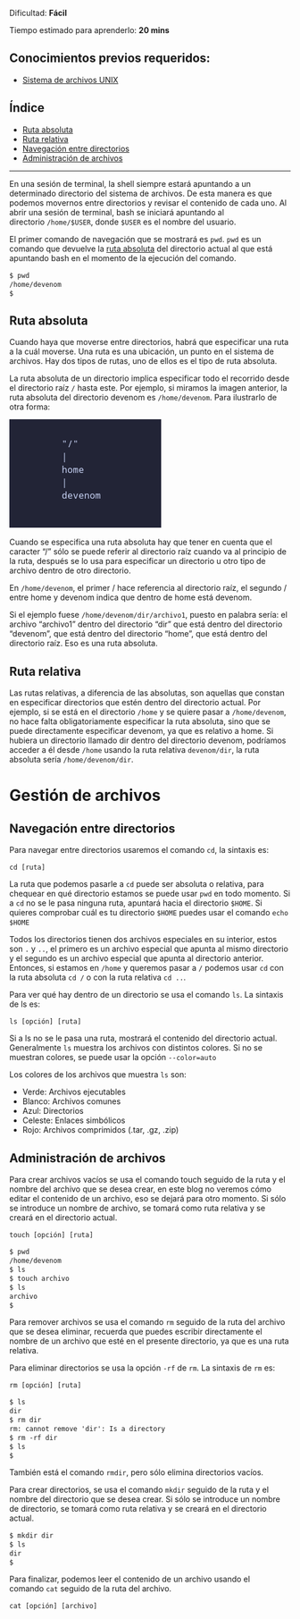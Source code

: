 Dificultad: **Fácil**

Tiempo estimado para aprenderlo: **20 mins**

## Conocimientos previos requeridos:

- [Sistema de archivos UNIX](sys2.html)

## Índice

- [Ruta absoluta](#ruta-absoluta)
- [Ruta relativa](#ruta-relativa)
- [Navegación entre directorios](#navegación-entre-directorios)
- [Administración de archivos](#administración-de-archivos)

---

En una sesión de terminal, la shell siempre estará apuntando a un determinado directorio del sistema de archivos. De esta manera es que podemos movernos entre directorios y revisar el contenido de cada uno. Al abrir una sesión de terminal, bash se iniciará apuntando al directorio `/home/$USER`, donde `$USER` es el nombre del usuario.

El primer comando de navegación que se mostrará es `pwd`. `pwd` es un comando que devuelve la [ruta absoluta](#ruta-absoluta) del directorio actual al que está apuntando bash en el momento de la ejecución del comando.

```
$ pwd
/home/devenom
$
```

## Ruta absoluta

Cuando haya que moverse entre directorios, habrá que especificar una ruta a la cuál moverse. Una ruta es una ubicación, un punto en el sistema de archivos. Hay dos tipos de rutas, uno de ellos es el tipo de ruta absoluta.

La ruta absoluta de un directorio implica especificar todo el recorrido desde el directorio raíz `/` hasta este. Por ejemplo, si miramos la imagen anterior, la ruta absoluta del directorio devenom es `/home/devenom`. Para ilustrarlo de otra forma:

![img](media/term2_1.png)

Cuando se especifica una ruta absoluta hay que tener en cuenta que el caracter “/” sólo se puede referir al directorio raíz cuando va al principio de la ruta, después se lo usa para especificar un directorio u otro tipo de archivo dentro de otro directorio.

En `/home/devenom`, el primer / hace referencia al directorio raíz, el segundo / entre home y devenom indica que dentro de home está devenom.

Si el ejemplo fuese `/home/devenom/dir/archivo1`, puesto en palabra sería: el archivo “archivo1” dentro del directorio “dir” que está dentro del directorio “devenom”, que está dentro del directorio “home”, que está dentro del directorio raíz. Eso es una ruta absoluta.

## Ruta relativa

Las rutas relativas, a diferencia de las absolutas, son aquellas que constan en especificar directorios que estén dentro del directorio actual. Por ejemplo, si se está en el directorio `/home` y se quiere pasar a `/home/devenom`, no hace falta obligatoriamente especificar la ruta absoluta, sino que se puede directamente especificar devenom, ya que es relativo a home. Si hubiera un directorio llamado dir dentro del directorio devenom, podríamos acceder a él desde `/home` usando la ruta relativa `devenom/dir`, la ruta absoluta sería `/home/devenom/dir`.

# Gestión de archivos

## Navegación entre directorios

Para navegar entre directorios usaremos el comando `cd`, la sintaxis es:

```
cd [ruta]
```

La ruta que podemos pasarle a `cd` puede ser absoluta o relativa, para chequear en qué directorio estamos se puede usar `pwd` en todo momento. Si a `cd` no se le pasa ninguna ruta, apuntará hacia el directorio `$HOME`. Si quieres comprobar cuál es tu directorio `$HOME` puedes usar el comando `echo $HOME`

Todos los directorios tienen dos archivos especiales en su interior, estos son `.` y `..`, el primero es un archivo especial que apunta al mismo directorio y el segundo es un archivo especial que apunta al directorio anterior. Entonces, si estamos en `/home` y queremos pasar a `/` podemos usar `cd` con la ruta absoluta `cd /` o con la ruta relativa `cd ..`.

Para ver qué hay dentro de un directorio se usa el comando `ls`. La sintaxis de ls es:

```
ls [opción] [ruta]
```

Si a ls no se le pasa una ruta, mostrará el contenido del directorio actual. Generalmente `ls` muestra los archivos con distintos colores. Si no se muestran colores, se puede usar la opción `--color=auto`

Los colores de los archivos que muestra `ls` son:

- Verde: Archivos ejecutables
- Blanco: Archivos comunes
- Azul: Directorios
- Celeste: Enlaces simbólicos
- Rojo: Archivos comprimidos (.tar, .gz, .zip)

## Administración de archivos

Para crear archivos vacíos se usa el comando touch seguido de la ruta y el nombre del archivo que se desea crear, en este blog no veremos cómo editar el contenido de un archivo, eso se dejará para otro momento. Si sólo se introduce un nombre de archivo, se tomará como ruta relativa y se creará en el directorio actual.

```
touch [opción] [ruta]
```

```
$ pwd
/home/devenom
$ ls
$ touch archivo
$ ls
archivo
$
```

Para remover archivos se usa el comando `rm` seguido de la ruta del archivo que se desea eliminar, recuerda que puedes escribir directamente el nombre de un archivo que esté en el presente directorio, ya que es una ruta relativa.

Para eliminar directorios se usa la opción `-rf` de `rm`. La sintaxis de `rm` es:

```
rm [opción] [ruta]
```

```
$ ls
dir
$ rm dir
rm: cannot remove 'dir': Is a directory
$ rm -rf dir
$ ls
$
```

También está el comando `rmdir`, pero sólo elimina directorios vacíos.

Para crear directorios, se usa el comando `mkdir` seguido de la ruta y el nombre del directorio que se desea crear. Si sólo se introduce un nombre de directorio, se tomará como ruta relativa y se creará en el directorio actual.

```
$ mkdir dir
$ ls
dir
$
```

Para finalizar, podemos leer el contenido de un archivo usando el comando `cat` seguido de la ruta del archivo.

```
cat [opción] [archivo]
```
